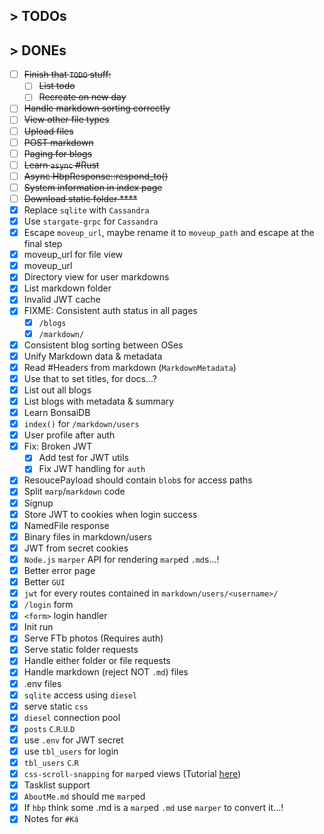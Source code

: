 ## > TODOs

## > DONEs
- [ ] ~~Finish that `TODO` stuff:~~
    - [ ] ~~List todo~~
    - [ ] ~~Recreate on new day~~
- [ ] ~~Handle markdown sorting correctly~~
- [ ] ~~View other file types~~
- [ ] ~~Upload files~~
- [ ] ~~POST markdown~~
- [ ] ~~Paging for blogs~~
- [ ] ~~Learn `async` #Rust~~
- [ ] ~~Async HbpResponse::respond_to()~~
- [ ] ~~System information in index page~~  
- [ ] ~~Download static folder  ****~~  
- [x] Replace `sqlite` with `Cassandra`
- [x] Use `stargate-grpc` for `Cassandra`
- [x] Escape `moveup_url`, maybe rename it to `moveup_path` and escape at the final step
- [x] moveup_url for file view
- [x] moveup_url
- [x] Directory view for user markdowns
- [x] List markdown folder
- [x] Invalid JWT cache
- [x] FIXME: Consistent auth status in all pages
  - [x] `/blogs`
  - [x] `/markdown/`
- [x] Consistent blog sorting between OSes
- [x] Unify Markdown data & metadata
- [x] Read #Headers from markdown (`MarkdownMetadata`)  
- [x] Use that to set titles, for docs...?  
- [x] List out all blogs  
- [x] List blogs with metadata & summary  
- [x] Learn BonsaiDB  
- [x] `index()` for `/markdown/users`
- [x] User profile after auth
- [x] Fix: Broken JWT
    - [x] Add test for JWT utils
    - [x] Fix JWT handling for `auth`
- [x] ResoucePayload should contain `blob`s for access paths
- [x] Split `marp`/`markdown` code
- [x] Signup
- [x] Store JWT to cookies when login success
- [x] NamedFile response
- [x] Binary files in markdown/users
- [x] JWT from secret cookies
- [x] `Node.js` `marper` API for rendering `marp`ed `.md`s...!  
- [x] Better error page
- [x] Better `GUI`
- [x] `jwt` for every routes contained in `markdown/users/<username>/`
- [x] `/login` form
- [x] `<form>` login handler
- [x] Init run  
- [x] Serve FTb photos (Requires auth)  
- [x] Serve static folder requests  
- [x] Handle either folder or file requests  
- [x] Handle markdown (reject NOT `.md`) files  
- [x] .env files  
- [x] `sqlite` access using `diesel`  
- [x] serve static `css`  
- [x] `diesel` connection pool  
- [x] `posts` `C`.`R`.`U`.`D`  
- [x] use `.env` for JWT secret  
- [x] use `tbl_users` for login  
- [x] `tbl_users` `C`.`R`  
- [x] `css-scroll-snapping` for `marp`ed views
  (Tutorial [here](https://css-tricks.com/practical-css-scroll-snapping/))
- [x] Tasklist support  
- [x] `AboutMe.md` should me `marp`ed  
- [x] If `hbp` think some .md is a `marp`ed `.md` use `marper` to convert it...!  
- [x] Notes for `#Ká`  
